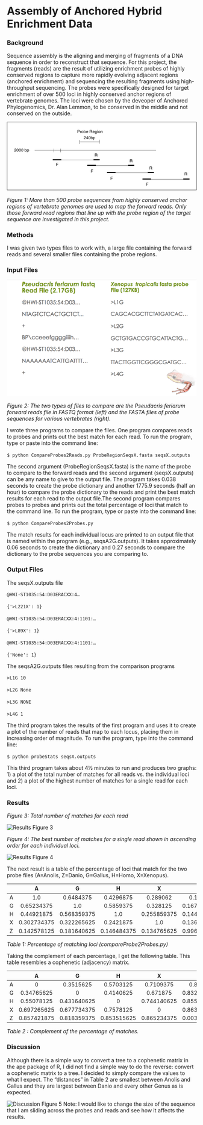 Assembly of Anchored Hybrid Enrichment Data
===========================================


### Background


Sequence assembly is the aligning and merging of fragments of a DNA sequence in order to reconstruct that sequence. For this project, the fragments (reads) are the result of utilizing enrichment probes of highly conserved regions to capture more rapidly evolving adjacent regions (anchored enrichment) and sequencing the resulting fragments using high-throughput sequencing. The probes were specifically designed for target enrichment of over 500 loci in highly conserved anchor regions of vertebrate genomes. The loci were chosen by the deveoper of Anchored Phylogenomics, Dr. Alan Lemmon, to be conserved in the middle and not conserved on the outside.


 ![Figure1](https://raw.githubusercontent.com/AlishaMechtley/NextGenerationSequencing/master/images/ProbePic.png)
 
*Figure 1: More than 500 probe sequences from highly conserved anchor regions of vertebrate genomes are used to map the forward reads. Only those forward read regions that line up with the probe region of the target sequence are investigated in this project.*


### Methods
I was given two types files to work with, a large file containing the forward reads and several smaller files containing the probe regions.


### Input Files

 ![Input Files](https://raw.githubusercontent.com/AlishaMechtley/NextGenerationSequencing/master/images/InputFiles.png)
 
*Figure 2: The two types of files to compare are the Pseudacris feriarum forward reads file in FASTQ format (left) and the FASTA files of probe sequences for various vertebrates (right).*

I wrote three programs to compare the files.  One program compares reads to probes and prints out the best match for each read. To run the program, type or paste into the command line:

```$ python CompareProbes2Reads.py ProbeRegionSeqsX.fasta seqsX.outputs```

The second argument (ProbeRegionSeqsX.fasta) is the name of the probe to compare to the forward reads and the second argument (seqsX.outputs) can be any name to give to the output file. The program takes 0.038 seconds to create the probe dictionary and another 1775.9 seconds (half an hour) to compare the probe dictionary to the reads and print the best match results for each read to the output file.The second program compares probes to probes and prints out the total percentage of loci that match to the command line. To run the program, type or paste into the command line: 

```$ python CompareProbes2Probes.py```

The match results for each individual locus are printed to an output file that is named within the program (e.g., seqsA2G.outputs). It takes approximately 0.06 seconds to create the dictionary and 0.27 seconds to compare the dictionary to the probe sequences you are comparing to.
 
### Output Files
 
The seqsX.outputs file

```
@HWI-ST1035:54:D03ERACXX:4…

{'>L221X': 1}

@HWI-ST1035:54:D03ERACXX:4:1101:…

{'>L89X': 1}

@HWI-ST1035:54:D03ERACXX:4:1101:…

{'None': 1}
```

The seqsA2G.outputs files resulting from the comparison programs

```
>L1G 10

>L2G None

>L3G NONE

>L4G 1
```

The third program takes the results of the first program and uses it to create a plot of the number of reads that map to each locus, placing them in increasing order of magnitude. To run the program, type into the command line:

```$ python probeStats seqsX.outputs```

This third program takes about 4½ minutes to run and produces two graphs: 1) a plot of the total number of matches for all reads vs. the individual loci and 2) a plot of the highest number of matches for a single read for each loci.

 
### Results

*Figure 3: Total number of matches for each read* 

 ![Results Figure 3](https://raw.githubusercontent.com/AlishaMechtley/NextGenerationSequencing/master/images/NumMatchesVsLoci_Sorted.png)



*Figure 4: The best number of matches for a single read shown in ascending order for each individual loci.*

 ![Results Figure 4](https://raw.githubusercontent.com/AlishaMechtley/NextGenerationSequencing/master/images/bestMatches.png)


The next result is a table of the percentage of loci that match for the two probe files
(A=Anolis, Z=Danio, G=Gallus, H=Homo, X=Xenopus).

|               | A             | G            | H           |      X      |       Z      |
| ------------- |:-------------:|:------------:|:-----------:|:-----------:|-------------:|
| A	            |   1.0	        | 0.6484375	   | 0.4296875   | 0.289062    | 0.140625     |
| G	            |   0.65234375	| 1.0	       | 0.5859375   | 0.328125    | 0.16796875   |
| H	            |   0.44921875	| 0.568359375  | 1.0	     | 0.255859375 | 0.14453125   |  
| X	            |   0.302734375	| 0.322265625  | 0.2421875   | 1.0	       | 0.13671875   |
| Z	            |   0.142578125	 | 0.181640625 | 0.146484375 | 0.134765625 | 0.99609375   |


*Table 1: Percentage of matching loci (compareProbe2Probes.py)*

Taking the complement of each percentage, I get the following table. This table resembles a cophenetic (adjacency) matrix.

|               | A             | G            | H           |      X      |       Z      |
| ------------- |:-------------:|:-------------:|:-------------:|:-----------:|-------------:|
| A	            | 0	            | 0.3515625	    | 0.5703125	    | 0.7109375	  | 0.859375     |
| G	            | 0.34765625	| 0	            | 0.4140625	    | 0.671875	  | 0.83203125   |
| H	            | 0.55078125	| 0.431640625	| 0  	        | 0.744140625 | 0.85546875   | 
| X	            | 0.697265625	| 0.677734375	| 0.7578125	    | 0	          | 0.86328125   |
| Z	            | 0.857421875	| 0.818359375	| 0.853515625	| 0.865234375 | 0.00390625   | 
*Table 2 : Complement of the percentage of matches.*

### Discussion

Although there is a simple way to convert a tree to a cophenetic matrix in the ape package of R, I did not find a simple way to do the reverse: convert a cophenetic matrix to a tree. I decided to simply compare the values to what I expect. The “distances” in Table 2 are smallest between Anolis and Gallus and they are largest between Danio and every other Genus as is expected.


 ![Discussion Figure 5](https://raw.githubusercontent.com/AlishaMechtley/NextGenerationSequencing/master/images/Tree3.png)
Note: I would like to change the size of the sequence that I am sliding across the probes and reads and see how it affects the results. 
